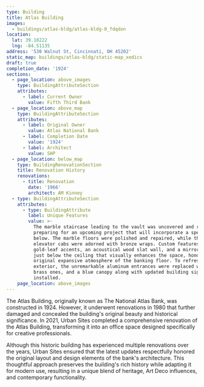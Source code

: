 ```yaml
---
type: Building
title: Atlas Building
images:
  - buildings/atlas-bldg/atlas-bldg-0_fdqdon
location:
  lat: 39.10222
  lng: -84.51135
address: '530 Walnut St, Cincinnati, OH 45202'
static_map: buildings/atlas-bldg/static-map_xedics
draft: true
completion_date: '1924'
sections:
  - page_location: above_images
    type: BuildingAttributeSection
    attributes:
      - label: Current Owner
        value: Fifth Third Bank
  - page_location: above_map
    type: BuildingAttributeSection
    attributes:
      - label: Original Owner
        value: Atlas National Bank
      - label: Completion Date
        value: '1924'
      - label: Architect
        value: SHP
  - page_location: below_map
    type: BuildingRenovationSection
    title: Renovation History
    renovations:
      - title: Renovation
        date: '1966'
        architect: AM Kinney
  - type: BuildingAttributeSection
    attributes:
      - type: BuildingAttribute
        label: Unique Features
        value: >-
          The marble staircase leading to the vault was uncovered and restored,
          preparing for an upcoming project that will incorporate a speakeasy
          below. The marble floors were polished and repaired, while the
          elevator cabs were adorned with bronze wraps. Custom features included
          gold-leaf accents, an acoustical wood slat wall, and a mirrored band
          just below the ceiling that visually enhances the space, honoring the
          original expansive atmosphere of the banking floor. To refresh the
          exterior, the unremarkable aluminum entrances were replaced with new
          brass ones, and a blue canopy along with updated building signage were
          installed.
    page_location: above_images
---
```

The Atlas Building, originally known as The National Atlas Bank, was constructed in 1924. However, it underwent renovations in 1980 that further damaged and concealed the building's original beauty and historical significance. In 2021, Urban Sites completed a comprehensive renovation of the Atlas Building, transforming it into an office space designed specifically for creative professionals.

Although this historic building has experienced multiple renovations over the years, Urban Sites ensured that the latest updates respectfully honored the original layout and design elements of the bank's architecture. This thoughtful approach preserves the building's rich history while adapting it for modern use, resulting in a unique blend of heritage, Art Deco influences, and contemporary functionality.







